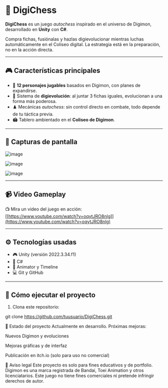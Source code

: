 # 🧩 DigiChess

**DigiChess** es un juego *autochess* inspirado en el universo de Digimon, desarrollado en **Unity** con **C#**.

Compra fichas, fusiónalas y hazlas digievolucionar mientras luchas automáticamente en el Coliseo digital. La estrategia está en la preparación, no en la acción directa.

---

## 🎮 Características principales

- 🔢 **12 personajes jugables** basados en Digimon, con planes de expandirse.
- 🧬 Sistema de **digievolución**: al juntar 3 fichas iguales, evolucionan a una forma más poderosa.
- ♟️ Mecánicas *autochess*: sin control directo en combate, todo depende de tu táctica previa.
- 🏟️ Tablero ambientado en el **Coliseo de Digimon**.

---

## 📸 Capturas de pantalla

![image](https://github.com/user-attachments/assets/b688e728-7200-4c6d-9c16-305460bbc040)

![image](https://github.com/user-attachments/assets/afc5f1ea-f3e1-4c7a-a7e7-94aecf8cdae0)

![image](https://github.com/user-attachments/assets/9bc5d9bb-7500-4cc5-b316-7211825b6df8)


---

## 📹 Video Gameplay

📺 Mira un video del juego en acción:  
[[https://www.youtube.com/watch?v=oqytJRO8nlg]](https://www.youtube.com/watch?v=oqytJRO8nlg)

---

## ⚙️ Tecnologías usadas

- 🎮 Unity (versión 2022.3.34.f1)
- 💬 C#
- 🎨 Animator y Timeline
- 💻 Git y GitHub

---

## 🚀 Cómo ejecutar el proyecto

1. Clona este repositorio:

git clone https://github.com/tuusuario/DigiChess.git

🚧 Estado del proyecto
Actualmente en desarrollo. Próximas mejoras:

Nuevos Digimon y evoluciones

Mejoras gráficas y de interfaz

Publicación en itch.io (solo para uso no comercial)

🛑 Aviso legal
Este proyecto es solo para fines educativos y de portfolio.
Digimon es una marca registrada de Bandai, Toei Animation y otros licenciatarios.
Este juego no tiene fines comerciales ni pretende infringir derechos de autor.

